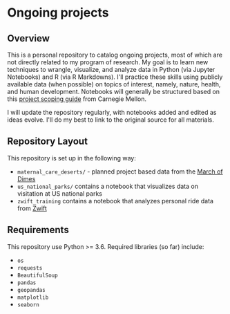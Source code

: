 # Ongoing projects
 
## Overview
This is a personal repository to catalog ongoing projects, most of which are not directly related to my program of research. My goal is to learn new techniques to wrangle, visualize, and analyze data in Python (via Jupyter Notebooks) and R (via R Markdowns). I'll practice these skills using publicly available data (when possible) on topics of interest, namely, nature, health, and human development. Notebooks will generally be structured based on this [project scoping guide](http://www.datasciencepublicpolicy.org/our-work/tools-guides/data-science-project-scoping-guide/) from Carnegie Mellon.

I will update the repository regularly, with notebooks added and edited as ideas evolve. I'll do my best to link to the original source for all materials. 

## Repository Layout
This repository is set up in the following way:

- `maternal_care_deserts/` - planned project based data from the [March of Dimes](https://www.marchofdimes.org/peristats/data?reg=99&top=23&slev=4&sreg=11)
- `us_national_parks/` contains a notebook that visualizes data on visitation at US national parks
- `zwift_training` contains a notebook that analyzes personal ride data from [Zwift](https://us.zwift.com/)

## Requirements
This repository use Python >= 3.6. Required libraries (so far) include:
- `os`
- `requests`
- `BeautifulSoup`
- `pandas`
- `geopandas`
- `matplotlib`
- `seaborn`


